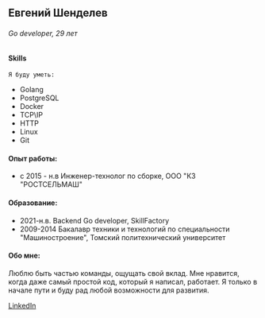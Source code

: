 ## Евгений Шенделев
###### Go developer, 29 лет
  
#### Skills
    Я буду уметь: 
- Golang
- PostgreSQL
- Docker 
- TCP\IP
- HTTP
- Linux
- Git

####  Опыт работы: 
 - с 2015 - н.в Инженер-технолог по сборке, ООО "КЗ "РОСТСЕЛЬМАШ"

#### Образование:

- 2021-н.в. Backend Go developer, SkillFactory
- 2009-2014 Бакалавр техники и технологий по специальности "Машиностроение", Томский политехнический университет
    
#### Обо мне:
Люблю быть частью команды, ощущать свой вклад. Мне нравится, когда даже самый простой код, который я написал, работает. Я только в начале пути и буду рад любой возможности для развития.

[LinkedIn](https://www.linkedin.com/in/evgshendelev/ "Профиль LinkeIn")

